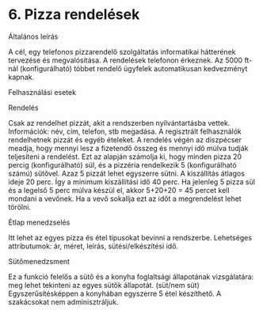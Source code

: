 # 6. Pizza rendelések
Általános leírás

A cél, egy telefonos pizzarendelő szolgáltatás informatikai hátterének tervezése és megvalósítása. A rendelések telefonon érkeznek. Az 5000 ft-nál (konfigurálható) többet rendelő ügyfelek automatikusan kedvezményt kapnak.

Felhasználási esetek

Rendelés

Csak az rendelhet pizzát, akit a rendszerben nyílvántartásba vettek. Információk: név, cím, telefon, stb megadása. A regisztrált felhasználók rendelhetnek pizzát és egyéb ételeket. A rendelés végén az diszpécser meadja, hogy mennyi lesz a fizetendő összeg és mennyi idő múlva tudják teljesíteni a rendelést. Ezt az alapján számolja ki, hogy minden pizza 20 percig (konfigurálható) sül, és a pizzéria rendelkezik 5 (konfigurálható számú) sütővel. Azaz 5 pizzát lehet egyszerre sütni. A kiszállítás átlagos ideje 20 perc. Így a minimum kiszállítási idő 40 perc. Ha jelenleg 5 pizza sül és a legelső 5 perc múlva készül el, akkor 5+20+20 = 45 percet kell mondani a vevőnek. Ha a vevő sokallja ezt az időt a megrendelést lehet törölni.

Étlap menedzselés

Itt lehet az egyes pizza és étel típusokat bevinni a rendszerbe. Lehetséges attributumok: ár, méret, leírás, sütési/elkészítési idő.

Sütőmenedzsment

Ez a funkció felelős a sütő és a konyha foglaltsági állapotának vizsgálatára: meg lehet tekinteni az egyes sütők állapotát. (süt/nem süt) Egyszerűsítésképpen a konyhában egyszerre 5 étel készíthető. A szakácsokat nem adminisztráljuk.
